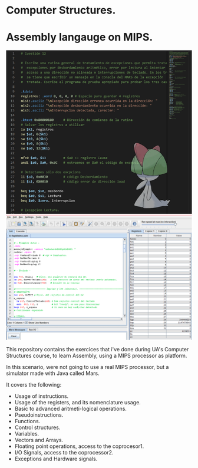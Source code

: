 # Computer Structures.

<p align="center">
<h1>Assembly langauge on MIPS.</h1>
  <img src="./assets/preview1.png"></img>
  <img src="./assets/preview2.png"></img>
</p>

This repository contains the exercices that i've done during UA's Computer Structures course, to learn Assembly, using a MIPS processor as platform.

In this scenario, were not going to use a real MIPS processor, but a simulator made with Java called Mars.

It covers the following:

- Usage of instructions.
- Usage of the registers, and its nomenclature usage.
- Basic to advanced aritmeti-logical operations.
- Pseudoinstructions.
- Functions.
- Control structures.
- Variables.
- Vectors and Arrays.
- Floating point operations, access to the coprocesor1.
- I/O Signals, access to the coprocessor2.
- Exceptions and Hardware signals.
